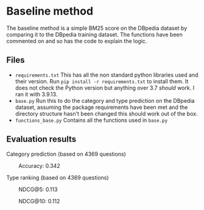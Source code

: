 # Baseline method

The baseline method is a simple BM25 score on the DBpedia dataset by comparing it to the DBpedia training dataset. The functions have been commented on and so has the code to explain the logic.

## Files

- `requirements.txt` This has all the non standard python libraries used and their version. Run `pip install -r requirements.txt` to install them. It does not check the Python version but anything over 3.7 *should* work. I ran it with 3.9.13.
- `base.py` Run this to do the category and type prediction on the DBpedia dataset, assuming the package requirements have been met and the directory structure hasn't been changed this should work out of the box.
- `functions_base.py` Contains all the functions used in `base.py`

## Evaluation results

Category prediction (based on 4369 questions)

&emsp;&emsp; Accuracy: 0.342

Type ranking (based on 4369 questions)

&emsp;&emsp; NDCG@5:  0.113

&emsp;&emsp; NDCG@10: 0.112
